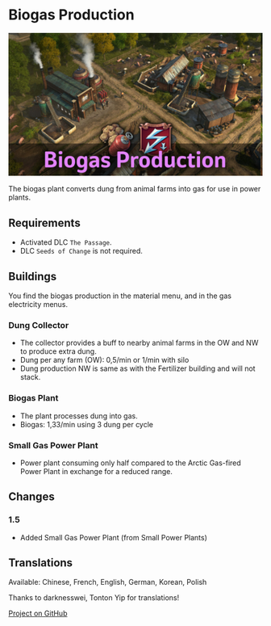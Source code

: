 # Biogas Production

![](./banner.jpg)

The biogas plant converts dung from animal farms into gas for use in power plants.

## Requirements

- Activated DLC `The Passage`.
- DLC `Seeds of Change` is not required.

## Buildings

You find the biogas production in the material menu, and in the gas electricity menus.

### Dung Collector

- The collector provides a buff to nearby animal farms in the OW and NW to produce extra dung.
- Dung per any farm (OW): 0,5/min or 1/min with silo
- Dung production NW is same as with the Fertilizer building and will not stack.

### Biogas Plant

- The plant processes dung into gas.
- Biogas: 1,33/min using 3 dung per cycle

### Small Gas Power Plant

- Power plant consuming only half compared to the Arctic Gas-fired Power Plant in exchange for a reduced range.

## Changes

### 1.5

- Added Small Gas Power Plant (from Small Power Plants)

## Translations

Available: Chinese, French, English, German, Korean, Polish

Thanks to darknesswei, Tonton Yip for translations!

[Project on GitHub](https://github.com/jakobharder/anno-1800-jakobs-mods)
